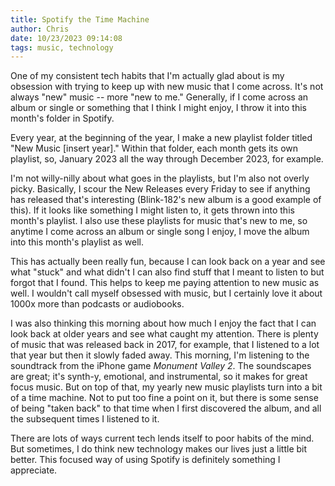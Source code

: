 ```yaml
---
title: Spotify the Time Machine
author: Chris
date: 10/23/2023 09:14:08 
tags: music, technology
---
```


One of my consistent tech habits that I'm actually glad about is my obsession with trying to keep up with new music that I come across. It's not always "new" music -- more "new to me." Generally, if I come across an album or single or something that I think I might enjoy, I throw it into this month's folder in Spotify.

Every year, at the beginning of the year, I make a new playlist folder titled "New Music [insert year]." Within that folder, each month gets its own playlist, so, January 2023 all the way through December 2023, for example.

I'm not willy-nilly about what goes in the playlists, but I'm also not overly picky. Basically, I scour the New Releases every Friday to see if anything has released that's interesting (Blink-182's new album is a good example of this). If it looks like something I might listen to, it gets thrown into this month's playlist. I also use these playlists for music that's new to me, so anytime I come across an album or single song I enjoy, I move the album into this month's playlist as well.

This has actually been really fun, because I can look back on a year and see what "stuck" and what didn't I can also find stuff that I meant to listen to but forgot that I found. This helps to keep me paying attention to new music as well. I wouldn't call myself obsessed with music, but I certainly love it about 1000x more than podcasts or audiobooks.

I was also thinking this morning about how much I enjoy the fact that I can look back at older years and see what caught my attention. There is plenty of music that was released back in 2017, for example, that I listened to a lot that year but then it slowly faded away. This morning, I'm listening to the soundtrack from the iPhone game *Monument Valley 2*. The soundscapes are great; it's synth-y, emotional, and instrumental, so it makes for great focus music. But on top of that, my yearly new music playlists turn into a bit of a time machine. Not to put too fine a point on it, but there is some sense of being "taken back" to that time when I first discovered the album, and all the subsequent times I listened to it.

There are lots of ways current tech lends itself to poor habits of the mind. But sometimes, I do think new technology makes our lives just a little bit better. This focused way of using Spotify is definitely something I appreciate.